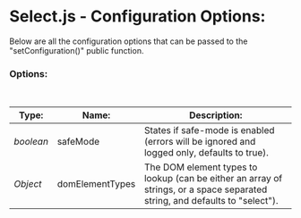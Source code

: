 # Select.js - Configuration Options:

Below are all the configuration options that can be passed to the "setConfiguration()" public function.


### Options:
<br/>

| Type: | Name: | Description: |
| --- | --- | --- |
| *boolean* | safeMode | States if safe-mode is enabled (errors will be ignored and logged only, defaults to true). |
| *Object* | domElementTypes | The DOM element types to lookup (can be either an array of strings, or a space separated string, and defaults to "select"). |